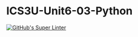 # ICS3U-Unit6-03-Python

[![GitHub's Super Linter](https://github.com/Ethan-Prieur1/ICS3U-Unit6-03-Python/workflows/GitHub's%20Super%20Linter/badge.svg)](https://github.com/Ethan-Prieur1/ICS3U-Unit6-03-Python/actions)
